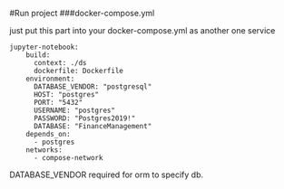 
#Run project
###docker-compose.yml

just put this part into your docker-compose.yml as another one service
```
jupyter-notebook:
    build:
      context: ./ds
      dockerfile: Dockerfile
    environment: 
      DATABASE_VENDOR: "postgresql"
      HOST: "postgres"
      PORT: "5432"
      USERNAME: "postgres"
      PASSWORD: "Postgres2019!"
      DATABASE: "FinanceManagement"
    depends_on: 
      - postgres
    networks: 
      - compose-network
```

DATABASE_VENDOR required for orm to specify db.

